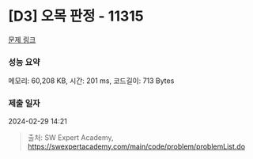 # [D3] 오목 판정 - 11315 

[문제 링크](https://swexpertacademy.com/main/code/problem/problemDetail.do?contestProbId=AXaSUPYqPYMDFASQ) 

### 성능 요약

메모리: 60,208 KB, 시간: 201 ms, 코드길이: 713 Bytes

### 제출 일자

2024-02-29 14:21



> 출처: SW Expert Academy, https://swexpertacademy.com/main/code/problem/problemList.do